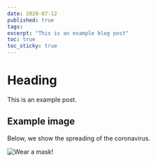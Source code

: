 ```yaml
---
date: 2020-07-12
published: true
tags: 
excerpt: "This is an example blog post"
toc: true
toc_sticky: true
---
```

# Heading

This is an example post.

## Example image

Below, we show the spreading of the coronavirus.

![Wear a mask!](https://i.giphy.com/YMRTIe8Gikpw4lpewu.gif)
